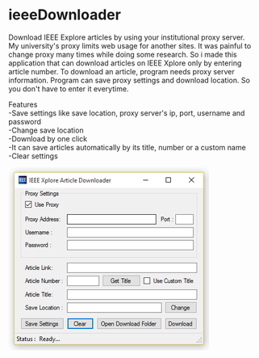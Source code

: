 # ieeeDownloader
Download IEEE Explore articles by using your institutional proxy server. 	
My university's proxy limits web usage for another sites. It was painful to change proxy many times while doing some research.
So i made this application that can download articles on IEEE Xplore only by entering article number.	 To download an article, program needs proxy server information. Program can save proxy settings and download location. So you don't have to enter it everytime.

Features	
-Save settings like save location, proxy server's ip, port, username and password	
-Change save location	
-Download by one click	
-It can save articles automatically by its title, number or a custom name		
-Clear settings	

![My image](/Applicationv1.1.PNG)
